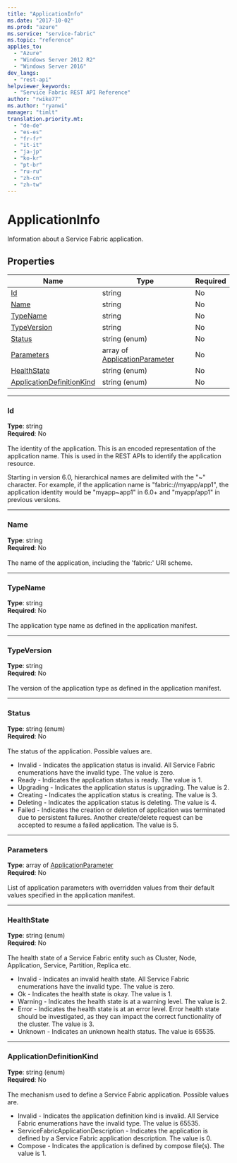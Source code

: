 ```yaml
---
title: "ApplicationInfo"
ms.date: "2017-10-02"
ms.prod: "azure"
ms.service: "service-fabric"
ms.topic: "reference"
applies_to: 
  - "Azure"
  - "Windows Server 2012 R2"
  - "Windows Server 2016"
dev_langs: 
  - "rest-api"
helpviewer_keywords: 
  - "Service Fabric REST API Reference"
author: "rwike77"
ms.author: "ryanwi"
manager: "timlt"
translation.priority.mt: 
  - "de-de"
  - "es-es"
  - "fr-fr"
  - "it-it"
  - "ja-jp"
  - "ko-kr"
  - "pt-br"
  - "ru-ru"
  - "zh-cn"
  - "zh-tw"
---
```

# ApplicationInfo

Information about a Service Fabric application.

## Properties
| Name | Type | Required |
| --- | --- | --- |
| [Id](#id) | string | No |
| [Name](#name) | string | No |
| [TypeName](#typename) | string | No |
| [TypeVersion](#typeversion) | string | No |
| [Status](#status) | string (enum) | No |
| [Parameters](#parameters) | array of [ApplicationParameter](sfclient-model-applicationparameter.md) | No |
| [HealthState](#healthstate) | string (enum) | No |
| [ApplicationDefinitionKind](#applicationdefinitionkind) | string (enum) | No |

____
### Id
__Type__: string <br/>
__Required__: No<br/>
<br/>
The identity of the application. This is an encoded representation of the application name. This is used in the REST APIs to identify the application resource. 

Starting in version 6.0, hierarchical names are delimited with the "~" character. For example, if the application name is "fabric://myapp/app1", the application identity would be "myapp~app1" in 6.0+ and "myapp/app1" in previous versions.


____
### Name
__Type__: string <br/>
__Required__: No<br/>
<br/>
The name of the application, including the 'fabric:' URI scheme.

____
### TypeName
__Type__: string <br/>
__Required__: No<br/>
<br/>
The application type name as defined in the application manifest.

____
### TypeVersion
__Type__: string <br/>
__Required__: No<br/>
<br/>
The version of the application type as defined in the application manifest.

____
### Status
__Type__: string (enum) <br/>
__Required__: No<br/>
<br/>
The status of the application. Possible values are.

  - Invalid - Indicates the application status is invalid. All Service Fabric enumerations have the invalid type. The value is zero.
  - Ready - Indicates the application status is ready. The value is 1.
  - Upgrading - Indicates the application status is upgrading. The value is 2.
  - Creating - Indicates the application status is creating. The value is 3.
  - Deleting - Indicates the application status is deleting. The value is 4.
  - Failed - Indicates the creation or deletion of application was terminated due to persistent failures. Another create/delete request can be accepted to resume a failed application. The value is 5.


____
### Parameters
__Type__: array of [ApplicationParameter](sfclient-model-applicationparameter.md) <br/>
__Required__: No<br/>
<br/>
List of application parameters with overridden values from their default values specified in the application manifest.

____
### HealthState
__Type__: string (enum) <br/>
__Required__: No<br/>
<br/>
The health state of a Service Fabric entity such as Cluster, Node, Application, Service, Partition, Replica etc.

  - Invalid - Indicates an invalid health state. All Service Fabric enumerations have the invalid type. The value is zero.
  - Ok - Indicates the health state is okay. The value is 1.
  - Warning - Indicates the health state is at a warning level. The value is 2.
  - Error - Indicates the health state is at an error level. Error health state should be investigated, as they can impact the correct functionality of the cluster. The value is 3.
  - Unknown - Indicates an unknown health status. The value is 65535.


____
### ApplicationDefinitionKind
__Type__: string (enum) <br/>
__Required__: No<br/>
<br/>
The mechanism used to define a Service Fabric application. Possible values are.

  - Invalid - Indicates the application definition kind is invalid. All Service Fabric enumerations have the invalid type. The value is 65535.
  - ServiceFabricApplicationDescription - Indicates the application is defined by a Service Fabric application description. The value is 0.
  - Compose - Indicates the application is defined by compose file(s). The value is 1.

